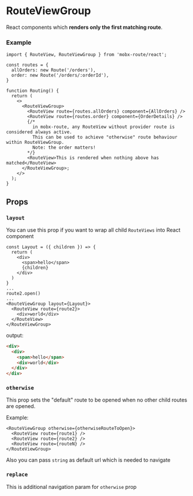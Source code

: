 # RouteViewGroup

React components which **renders only the first matching route**.   

### Example

```tsx
import { RouteView, RouteViewGroup } from 'mobx-route/react';

const routes = {
  allOrders: new Route('/orders'),
  order: new Route('/orders/:orderId'),
}

function Routing() {
  return (
    <>
      <RouteViewGroup>
        <RouteView route={routes.allOrders} component={AllOrders} />
        <RouteView route={routes.order} component={OrderDetails} />
        {/* 
          in mobx-route, any RouteView without provider route is considered always active. 
          This can be used to achieve "otherwise" route behaviour within RouteViewGroup. 
          Note: the order matters!
        */}
        <RouteView>This is rendered when nothing above has matched</RouteView>
      </RouteViewGroup>;
    </>
  );
}
```


## Props   

### `layout`   
You can use this prop if you want to wrap all child `RouteViews` into React component  

```tsx{12}
const Layout = ({ children }) => {
  return (
    <div>
      <span>hello</span>
      {children}
    </div>
  )
}
...
route2.open()
...
<RouteViewGroup layout={Layout}>
  <RouteView route={route2}>
    <div>world</div>
  </RouteView>
</RouteViewGroup>
```
output:  
```html
<div>
  <div>
    <span>hello</span>
    <div>world</div>
  </div>
</div>
```

### `otherwise`   

This prop sets the "default" route to be opened when no other child routes are opened.   

Example:   
```tsx
<RouteViewGroup otherwise={otherwiseRouteToOpen}>
  <RouteView route={route1} />
  <RouteView route={route2} />
  <RouteView route={routeN} />
</RouteViewGroup>
```

Also you can pass `string` as default url which is needed to navigate   

### `replace`   
This is additional navigation param for `otherwise` prop   
